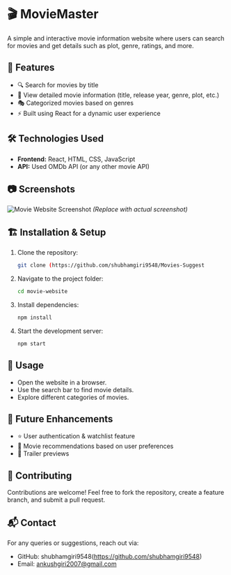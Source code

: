 # 🎬 MovieMaster

A simple and interactive movie information website where users can search for movies and get details such as plot, genre, ratings, and more.

## 🚀 Features

- 🔍 Search for movies by title
- 📜 View detailed movie information (title, release year, genre, plot, etc.)
- 🎭 Categorized movies based on genres
- ⚡ Built using React for a dynamic user experience

## 🛠️ Technologies Used

- **Frontend:** React, HTML, CSS, JavaScript
- **API:** Used OMDb API (or any other movie API)

## 📷 Screenshots

![Movie Website Screenshot](./screenshots/homepage.png) *(Replace with actual screenshot)*

## 🏗️ Installation & Setup

1. Clone the repository:
   ```bash
   git clone (https://github.com/shubhamgiri9548/Movies-Suggest
   ```
2. Navigate to the project folder:
   ```bash
   cd movie-website
   ```
3. Install dependencies:
   ```bash
   npm install
   ```
4. Start the development server:
   ```bash
   npm start
   ```

## 📌 Usage

- Open the website in a browser.
- Use the search bar to find movie details.
- Explore different categories of movies.

## 🎯 Future Enhancements

- ⭐ User authentication & watchlist feature
- 📌 Movie recommendations based on user preferences
- 🎥 Trailer previews

## 🤝 Contributing

Contributions are welcome! Feel free to fork the repository, create a feature branch, and submit a pull request.

## 📬 Contact

For any queries or suggestions, reach out via:
- GitHub: shubhamgiri9548(https://github.com/shubhamgiri9548)
- Email: ankushgiri2007@gmail.com
